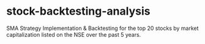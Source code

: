 # stock-backtesting-analysis
SMA Strategy Implementation &amp; Backtesting for the top 20 stocks by market capitalization listed on the NSE over the past 5 years.
